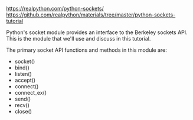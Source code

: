 https://realpython.com/python-sockets/
https://github.com/realpython/materials/tree/master/python-sockets-tutorial

Python's socket module provides an interface to the Berkeley sockets API. This is the module that we'll use and discuss in this tutorial.


The primary socket API functions and methods in this module are:
* socket()
* bind()
* listen()
* accept()
* connect()
* connect_ex()
* send()
* recv()
* close()

